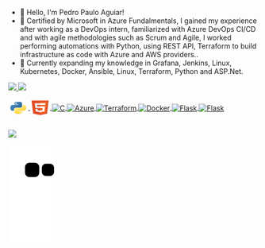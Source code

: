- 👋 Hello, I'm Pedro Paulo Aguiar!
- 👀 Certified by Microsoft in Azure Fundalmentals, I gained my experience after working as a DevOps intern, familiarized with Azure
DevOps CI/CD and with agile methodologies such as Scrum and Agile, I worked performing automations with Python, using REST API, Terraform to build infrastructure as code with Azure and AWS providers..  
- 🌱 Currently expanding my knowledge in Grafana, Jenkins, Linux, Kubernetes, Docker, Ansible, Linux, Terraform, Python and ASP.Net.

<div>
  <a href="https://github.com/PedroPauloAguiar">
  <img height="180em" src="https://github-readme-stats.vercel.app/api?username=PedroPauloAguiar&show_icons=true&theme=dark&include_all_commits=false&count_private=true"/>
  <img height="180em" src="https://github-readme-stats.vercel.app/api/top-langs/?username=PedroPauloAguiar&layout=compact&langs_count=7&theme=dark"/>
</div>

<div style="display: inline_block"><br>
  <img align="center" alt="Python" height="30" width="40" src="https://raw.githubusercontent.com/devicons/devicon/master/icons/python/python-original.svg">
  <img align="center" alt="HTML" height="30" width="40" src="https://raw.githubusercontent.com/devicons/devicon/master/icons/html5/html5-original.svg">
  <img align="center" alt="C" height="30" width="40" src="https://cdn.jsdelivr.net/gh/devicons/devicon/icons/c/c-original.svg">
  <img align="center" alt="Azure" height="30" width="40" src="https://cdn.jsdelivr.net/gh/devicons/devicon/icons/azure/azure-original.svg">
  <img align="center" alt="Terraform" height="30" width="40" src="https://cdn.jsdelivr.net/gh/devicons/devicon/icons/terraform/terraform-original.svg" />
  <img align="center" alt="Docker" height="30" width="40" src="https://cdn.jsdelivr.net/gh/devicons/devicon/icons/docker/docker-original.svg" />
  <img align="center" alt="Flask" height="30" width="40" src="https://cdn.jsdelivr.net/gh/devicons/devicon/icons/flask/flask-original.svg" />
  <img align="center" alt="Flask" height="30" width="40" src="https://cdn.jsdelivr.net/gh/devicons/devicon/icons/linux/linux-original.svg" />
  
</div>

##

<div> 
 

  <a href= "https://www.linkedin.com/in/pedro-paulo-santos-leal-de-aguiar-a7bb1a179/" target="_blank"><img src="https://img.shields.io/badge/-LinkedIn-%230077B5?style=for-the-badge&logo=linkedin&logoColor=white" target="_blank"></a> 
 
</div>

![Snake animation](https://github.com/PedroPauloAguiar/PedroPauloAguiar/blob/output/github-contribution-grid-snake.svg)


 

